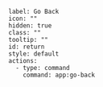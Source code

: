 ```meta-bind-button
label: Go Back
icon: ""
hidden: true
class: ""
tooltip: ""
id: return
style: default
actions:
  - type: command
    command: app:go-back

```


